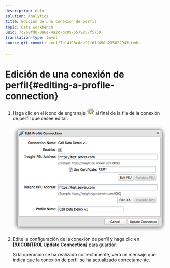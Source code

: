 ```yaml
---
description: nulo
solution: Analytics
title: Edición de una conexión de perfil
topic: Data workbench
uuid: 7c268fd0-0a6e-4a2c-bc09-6579857f5750
translation-type: tm+mt
source-git-commit: aec1f7b14198cdde91f61d490a235022943bfedb

---
```



# Edición de una conexión de perfil{#editing-a-profile-connection}

1. Haga clic en el icono de engranaje ![](assets/edit_icon.png) al final de la fila de la conexión de perfil que desee editar.

   ![](assets/edit_profile_connection.png)

1. Edite la configuración de la conexión de perfil y haga clic en **[!UICONTROL Update Connection]** para guardar.

   Si la operación se ha realizado correctamente, verá un mensaje que indica que la conexión de perfil se ha actualizado correctamente.